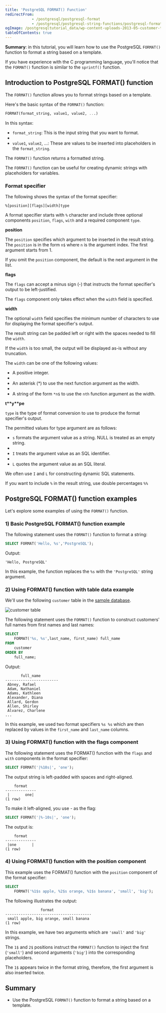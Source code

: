 ```yaml
---
title: 'PostgreSQL FORMAT() Function'
redirectFrom:
            - /postgresql/postgresql-format 
            - /postgresql/postgresql-string-functions/postgresql-format
ogImage: /postgresqltutorial_data/wp-content-uploads-2013-05-customer-table.png
tableOfContents: true
---
```



**Summary**: in this tutorial, you will learn how to use the PostgreSQL `FORMAT()` function to format a string based on a template.

If you have experience with the C programming language, you'll notice that the `FORMAT()` function is similar to the `sprintf()` function.

## Introduction to PostgreSQL FORMAT() function

The `FORMAT()` function allows you to format strings based on a template.

Here's the basic syntax of the `FORMAT()` function:

```sql
FORMAT(format_string, value1, value2, ...)
```

In this syntax:

- `format_string`: This is the input string that you want to format.
-
- `value1`, `value2`, ...: These are values to be inserted into placeholders in the `format_string`.

The `FORMAT()` function returns a formatted string.

The `FORMAT()` function can be useful for creating dynamic strings with placeholders for variables.

### Format specifier

The following shows the syntax of the format specifier:

```
%[position][flags][width]type
```

A format specifier starts with `%` character and include three optional components `position`, `flags`, `with` and a required component `type`.

**position**

The `position` specifies which argument to be inserted in the result string. The `position` is in the form `n$` where `n` is the argument index. The first argument starts from 1.

If you omit the `position` component, the default is the next argument in the list.

**flags**

The `flags` can accept a minus sign (-) that instructs the format specifier's output to be left-justified.

The `flags` component only takes effect when the `width` field is specified.

**width**

The optional `width` field specifies the minimum number of characters to use for displaying the format specifier's output.

The result string can be padded left or right with the spaces needed to fill the `width`.

If the `width` is too small, the output will be displayed as-is without any truncation.

The `width` can be one of the following values:

- A positive integer.
-
- An asterisk (\*) to use the next function argument as the width.
-
- A string of the form `*n$` to use the `nth` function argument as the width.

**t\*\***y\***\*pe**

`type` is the type of format conversion to use to produce the format specifier's output.

The permitted values for type argument are as follows:

- `s` formats the argument value as a string. NULL is treated as an empty string.
-
- `I` treats the argument value as an SQL identifier.
-
- `L` quotes the argument value as an SQL literal.

We often use `I` and `L` for constructing dynamic SQL statements.

If you want to include `%` in the result string, use double percentages `%%`

## PostgreSQL FORMAT() function examples

Let's explore some examples of using the `FORMAT()` function.

### 1) Basic PostgreSQL FORMAT() function example

The following statement uses the `FORMAT()` function to format a string:

```sql
SELECT FORMAT('Hello, %s','PostgreSQL');
```

Output:

```
'Hello, PostgreSQL'
```

In this example, the function replaces the `%s` with the `'PostgreSQL'` string argument.

### 2) Using FORMAT() function with table data example

We'll use the following `customer` table in the [sample database](/postgresql/postgresql-getting-started/postgresql-sample-database).

![customer table](/postgresqltutorial_data/wp-content-uploads-2013-05-customer-table.png)

The following statement uses the `FORMAT()` function to construct customers' full names from first names and last names:

```sql
SELECT
    FORMAT('%s, %s',last_name, first_name) full_name
FROM
    customer
ORDER BY
    full_name;
```

Output:

```
       full_name
------------------------
 Abney, Rafael
 Adam, Nathaniel
 Adams, Kathleen
 Alexander, Diana
 Allard, Gordon
 Allen, Shirley
 Alvarez, Charlene
...
```

In this example, we used two format specifiers `%s %s` which are then replaced by values in the `first_name` and `last_name` columns.

### 3) Using FORMAT() function with the flags component

The following statement uses the FORMAT() function with the `flags` and `with` components in the format specifier:

```sql
SELECT FORMAT('|%10s|', 'one');
```

The output string is left-padded with spaces and right-aligned.

```
    format
--------------
 |       one|
(1 row)
```

To make it left-aligned, you use - as the flag:

```sql
SELECT FORMAT('|%-10s|', 'one');
```

The output is:

```
    format
--------------
 |one       |
(1 row)
```

### 4) Using FORMAT() function with the position component

This example uses the FORMAT() function with the `position` component of the format specifier:

```sql
SELECT
    FORMAT('%1$s apple, %2$s orange, %1$s banana', 'small', 'big');
```

The following illustrates the output:

```
                format
---------------------------------------
 small apple, big orange, small banana
(1 row)
```

In this example, we have two arguments which are `'small'` and `'big'` strings.

The `1$` and `2$` positions instruct the `FORMAT()` function to inject the first (`'small'`) and second arguments (`'big'`) into the corresponding placeholders.

The `1$` appears twice in the format string, therefore, the first argument is also inserted twice.

## Summary

- Use the PostgreSQL `FORMAT()` function to format a string based on a template.
